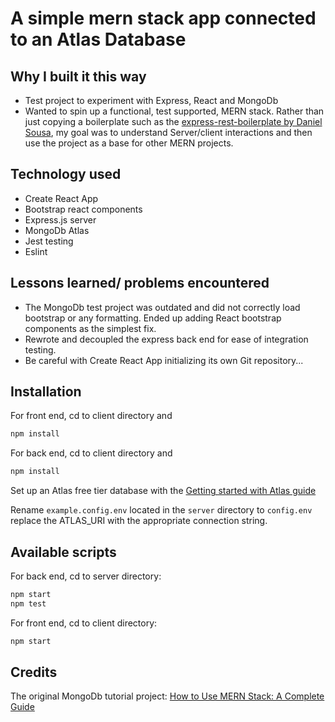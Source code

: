 # A simple mern stack app connected to an Atlas Database

## Why I built it this way

- Test project to experiment with Express, React and MongoDb
- Wanted to spin up a functional, test supported, MERN stack. Rather than just copying a boilerplate such as the [express-rest-boilerplate by Daniel Sousa](https://github.com/danielfsousa/express-rest-boilerplate), my goal was to understand Server/client interactions and then use the project as a base for other MERN projects.

## Technology used

- Create React App
- Bootstrap react components
- Express.js server
- MongoDb Atlas
- Jest testing
- Eslint

## Lessons learned/ problems encountered

- The MongoDb test project was outdated and did not correctly load bootstrap or any formatting. Ended up adding React bootstrap components as the simplest fix.
- Rewrote and decoupled the express back end for ease of integration testing.
- Be careful with Create React App initializing its own Git repository...

## Installation

For front end, cd to client directory and

```bash
npm install
```

For back end, cd to client directory and

```bash
npm install
```

Set up an Atlas free tier database with the [Getting started with Atlas guide](https://docs.atlas.mongodb.com/getting-started/)

Rename `example.config.env` located in the `server` directory to `config.env`
replace the ATLAS_URI with the appropriate connection string.

## Available scripts

For back end, cd to server directory:

```bash
npm start
npm test
```

For front end, cd to client directory:

```bash
npm start
```

## Credits

The original MongoDb tutorial project: [How to Use MERN Stack: A Complete Guide](https://www.mongodb.com/languages/mern-stack-tutorial)

